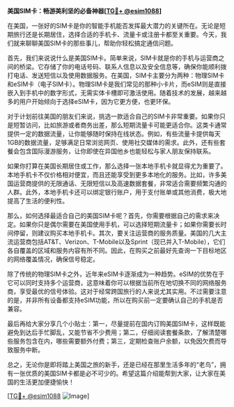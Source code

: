 **美国SIM卡：畅游美利坚的必备神器[[TG💪+ @esim1088](https://t.me/s/esim1088)]**

在美国，一张好的SIM卡是你的智能手机能否发挥最大潜力的关键所在。无论是短期旅行还是长期居住，选择合适的手机卡、流量卡或注册卡都至关重要。今天，我们就来聊聊美国SIM卡的那些事儿，帮助你轻松搞定通信问题。

首先，我们来说说什么是美国SIM卡。简单来说，SIM卡就是你的手机与运营商之间的桥梁。它存储了你的电话号码、联系人信息以及安全信息等，确保你能顺利拨打电话、发送短信以及使用数据服务。在美国，SIM卡主要分为两种：物理SIM卡和eSIM卡（电子SIM卡）。物理SIM卡是我们常见的那种小卡片，而eSIM则是直接嵌入到手机中的数字形式，无需实体卡槽即可激活使用。随着技术的发展，越来越多的用户开始倾向于选择eSIM卡，因为它更方便，也更环保。

对于计划前往美国的朋友们来说，挑选一款适合自己的SIM卡非常重要。如果你只是短暂访问，比如旅游或者商务出差，那么短期流量卡可能更适合你。这类卡通常提供一定的数据流量，让你能够随时保持在线状态。例如，有些流量卡提供每天1GB的数据流量，足够满足日常浏览网页、使用社交媒体的需求。此外，还有些套餐会包含国际漫游服务，让你即使在异国他乡也能轻松与家人朋友保持联系。

如果你打算在美国长期居住或工作，那么选择一张本地手机卡就显得尤为重要了。本地手机卡不仅价格相对便宜，而且还能享受到更多本地化的服务。比如，许多美国运营商提供的无限通话、无限短信以及高速数据套餐，非常适合需要频繁沟通的人群。此外，本地手机卡还可以绑定银行账户，用于支付账单或其他消费，极大地提高了生活的便利性。

那么，如何选择最适合自己的美国SIM卡呢？首先，你需要根据自己的需求来决定。如果你只是偶尔需要在美国使用手机，可以选择短期流量卡；如果你需要长时间停留，则建议购买本地手机卡。其次，要关注运营商的服务质量。美国的几大主流运营商包括AT&T、Verizon、T-Mobile以及Sprint（现已并入T-Mobile），它们各自覆盖的区域和服务内容有所不同。因此，在购买之前最好先查询一下目标地区的网络覆盖情况，确保信号稳定。

除了传统的物理SIM卡之外，近年来eSIM卡逐渐成为一种趋势。eSIM的优势在于它可以同时支持多个运营商，这意味着你可以根据当前所在地切换不同的网络服务商，享受最优的信号体验。这对于经常跨国旅行的人来说尤其实用。不过需要注意的是，并非所有设备都支持eSIM功能，所以在购买前一定要确认自己的手机是否兼容。

最后再给大家分享几个小贴士：第一，尽量提前在国内订购美国SIM卡，这样既能避免到达后手忙脚乱，又能节省不少费用；第二，仔细阅读套餐条款，了解清楚哪些服务包含在内，哪些需要额外付费；第三，定期检查账户余额，以免因欠费而导致服务中断。

总之，无论你是即将踏上美国之旅的新手，还是已经在那里生活多年的“老鸟”，拥有一张优质的美国SIM卡都是必不可少的。希望这篇介绍能帮到大家，让大家在美国的生活更加便捷愉快！

[[TG💪+ @esim1088](https://t.me/s/esim1088) ![Image](https://i.postimg.cc/4NQfJmqS/Snipaste-2025-05-13-00-14-12.png)]
